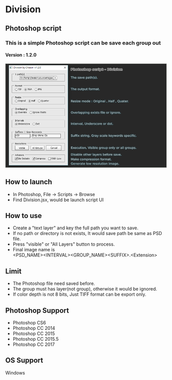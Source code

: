 # Division

## Photoshop script

### This is a simple Photoshop script can be save each group out

#### Version : 1.2.0

![](./intro.png)

## How to launch

+ In Photoshop, File -> Scripts -> Browse
+ Find Division.jsx, would be launch script UI

## How to use

+ Create a "text layer" and key the full path you want to save.
+ If no path or directory is not exists, It would save path be same as PSD file.
+ Press "visible" or "All Layers" button to process.
+ Final image name is </br><PSD_NAME>\<INTERVAL>\<GROUP_NAME>\<SUFFIX>.\<Extension>

## Limit

+ The Photoshop file need saved before.
+ The group must has layer(not group), otherwise it would be ignored.
+ If color depth is not 8 bits, Just TIFF format can be export only.

## Photoshop Support

+ Photoshop CS6
+ Photoshop CC 2014
+ Photoshop CC 2015
+ Photoshop CC 2015.5
+ Photoshop CC 2017

## OS Support

Windows
